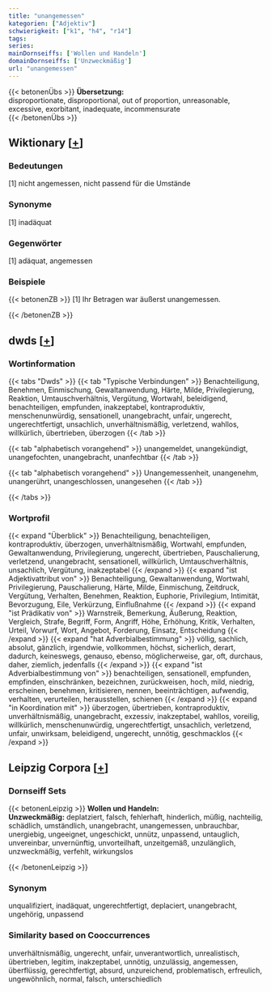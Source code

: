 ```yaml
---
title: "unangemessen"
kategorien: ["Adjektiv"]
schwierigkeit: ["k1", "h4", "r14"]
tags:
series:
mainDornseiffs: ['Wollen und Handeln']
domainDornseiffs: ['Unzweckmäßig']
url: "unangemessen"
---
```


{{< betonenÜbs >}}
**Übersetzung:**  
disproportionate, disproportional, out of proportion, unreasonable, excessive, exorbitant, inadequate, incommensurate  
{{< /betonenÜbs >}}

## Wiktionary [[+](https://de.wiktionary.org/wiki/unangemessen)]

### Bedeutungen
[1] nicht angemessen, nicht passend für die Umstände  

### Synonyme
[1] inadäquat  

### Gegenwörter
[1] adäquat, angemessen  

### Beispiele
{{< betonenZB >}}
[1] Ihr Betragen war äußerst unangemessen.  

{{< /betonenZB >}}


## dwds [[+](https://www.dwds.de/wb/unangemessen)]

### Wortinformation
{{< tabs "Dwds" >}}
{{< tab "Typische Verbindungen" >}}
Benachteiligung, Benehmen, Einmischung, Gewaltanwendung, Härte, Milde, Privilegierung, Reaktion, Umtauschverhältnis, Vergütung, Wortwahl, beleidigend, benachteiligen, empfunden, inakzeptabel, kontraproduktiv, menschenunwürdig, sensationell, unangebracht, unfair, ungerecht, ungerechtfertigt, unsachlich, unverhältnismäßig, verletzend, wahllos, willkürlich, übertrieben, überzogen
{{< /tab >}}

{{< tab "alphabetisch vorangehend" >}}
unangemeldet, unangekündigt, unangefochten, unangebracht, unanfechtbar
{{< /tab >}}

{{< tab "alphabetisch vorangehend" >}}
Unangemessenheit, unangenehm, unangerührt, unangeschlossen, unangesehen
{{< /tab >}}

{{< /tabs >}}

### Wortprofil
{{< expand "Überblick" >}} Benachteiligung, benachteiligen, kontraproduktiv, überzogen, unverhältnismäßig, Wortwahl, empfunden, Gewaltanwendung, Privilegierung, ungerecht, übertrieben, Pauschalierung, verletzend, unangebracht, sensationell, willkürlich, Umtauschverhältnis, unsachlich, Vergütung, inakzeptabel {{< /expand >}}
{{< expand "ist Adjektivattribut von" >}} Benachteiligung, Gewaltanwendung, Wortwahl, Privilegierung, Pauschalierung, Härte, Milde, Einmischung, Zeitdruck, Vergütung, Verhalten, Benehmen, Reaktion, Euphorie, Privilegium, Intimität, Bevorzugung, Eile, Verkürzung, Einflußnahme {{< /expand >}}
{{< expand "ist Prädikativ von" >}} Warnstreik, Bemerkung, Äußerung, Reaktion, Vergleich, Strafe, Begriff, Form, Angriff, Höhe, Erhöhung, Kritik, Verhalten, Urteil, Vorwurf, Wort, Angebot, Forderung, Einsatz, Entscheidung {{< /expand >}}
{{< expand "hat Adverbialbestimmung" >}} völlig, sachlich, absolut, gänzlich, irgendwie, vollkommen, höchst, sicherlich, derart, dadurch, keineswegs, genauso, ebenso, möglicherweise, gar, oft, durchaus, daher, ziemlich, jedenfalls {{< /expand >}}
{{< expand "ist Adverbialbestimmung von" >}} benachteiligen, sensationell, empfunden, empfinden, einschränken, bezeichnen, zurückweisen, hoch, mild, niedrig, erscheinen, benehmen, kritisieren, nennen, beeinträchtigen, aufwendig, verhalten, verurteilen, herausstellen, schienen {{< /expand >}}
{{< expand "in Koordination mit" >}} überzogen, übertrieben, kontraproduktiv, unverhältnismäßig, unangebracht, exzessiv, inakzeptabel, wahllos, voreilig, willkürlich, menschenunwürdig, ungerechtfertigt, unsachlich, verletzend, unfair, unwirksam, beleidigend, ungerecht, unnötig, geschmacklos {{< /expand >}}

## Leipzig Corpora [[+](https://corpora.uni-leipzig.de/en/res?word=unangemessen&corpusId=deu_newscrawl-public_2018)]

### Dornseiff Sets
{{< betonenLeipzig >}}
**Wollen und Handeln:**  
**Unzweckmäßig:** deplatziert, falsch, fehlerhaft, hinderlich, müßig, nachteilig, schädlich, umständlich, unangebracht, unangemessen, unbrauchbar, unergiebig, ungeeignet, ungeschickt, unnütz, unpassend, untauglich, unvereinbar, unvernünftig, unvorteilhaft, unzeitgemäß, unzulänglich, unzweckmäßig, verfehlt, wirkungslos  

{{< /betonenLeipzig >}}

### Synonym
unqualifiziert, inadäquat, ungerechtfertigt, deplaciert, unangebracht, ungehörig, unpassend


### Similarity based on Cooccurrences
unverhältnismäßig, ungerecht, unfair, unverantwortlich, unrealistisch, übertrieben, legitim, inakzeptabel, unnötig, unzulässig, angemessen, überflüssig, gerechtfertigt, absurd, unzureichend, problematisch, erfreulich, ungewöhnlich, normal, falsch, unterschiedlich

